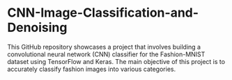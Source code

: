 # CNN-Image-Classification-and-Denoising
This GitHub repository showcases a project that involves building a convolutional neural network (CNN) classifier for the Fashion-MNIST dataset using TensorFlow and Keras. The main objective of this project is to accurately classify fashion images into various categories.
